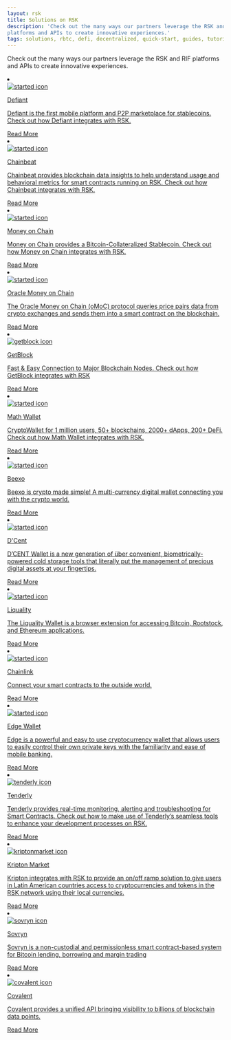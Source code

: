 ```yaml
---
layout: rsk
title: Solutions on RSK
description: 'Check out the many ways our partners leverage the RSK and RIF
platforms and APIs to create innovative experiences.'
tags: solutions, rbtc, defi, decentralized, quick-start, guides, tutorial, networks, dapps, tools, rsk, ethereum, smart-contracts, install, get-started, how-to, mainnet, testnet, contracts, wallets, on-ramp, off-ramp, payments, crypto
---
```


Check out the many ways our partners leverage the RSK and RIF
platforms and APIs to create innovative experiences.

<div class="row features-list">
    <li class="col-xl-6 col-md-6">
        <div class="feature-card">
            <a href="/solutions/defiant/">
                <div class="icon rif h-100">
                    <div class="icon-cont text-center my-auto">
                        <img src="/assets/img/solutions/defiant/defiant-logo.png" alt="started icon">
                    </div>
                </div>
            </a>
            <div class="content">
                <a href="/solutions/defiant/">
                    <div class="content-container">
                        <p class="card-title rsk_green">Defiant</p>
                        <p class="card-desc">Defiant is the first mobile platform and P2P marketplace for stablecoins. Check out how Defiant integrates with RSK.</p>
                    </div>
                </a>
                <div class="btn-container">
                    <span></span>
                    <a class="green" href="/solutions/defiant/">Read More</a>
                </div>
            </div>
        </div>
    </li>
    <li class="col-xl-6 col-md-6">
        <div class="feature-card">
            <a href="/solutions/chainbeat/">
                <div class="icon rif h-100">
                    <div class="icon-cont text-center my-auto px-1">
                        <img src="/assets/img/solutions/chainbeat/chainbeat-logo-v.png" alt="started icon">
                    </div>
                </div>
            </a>
            <div class="content">
                <a href="/solutions/chainbeat/">
                    <div class="content-container">
                        <p class="card-title rsk_green">Chainbeat</p>
                        <p class="card-desc">Chainbeat provides blockchain data insights to help understand usage and behavioral metrics for smart contracts running on RSK. Check out how Chainbeat integrates with RSK.</p>
                    </div>
                </a>
                <div class="btn-container">
                    <span></span>
                    <a class="green" href="/solutions/chainbeat/">Read More</a>
                </div>
            </div>
        </div>
    </li>
    <li class="col-xl-6 col-md-6">
        <div class="feature-card">
            <a href="/solutions/moneyonchain/">
                <div class="icon rif h-100">
                    <div class="icon-cont text-center my-auto px-1">
                        <img src="/assets/img/solutions/moneyonchain/logo_moc.png" alt="started icon">
                    </div>
                </div>
            </a>
            <div class="content">
                <a href="/solutions/moneyonchain/">
                    <div class="content-container">
                        <p class="card-title rsk_green">Money on Chain</p>
                        <p class="card-desc">Money on Chain provides a Bitcoin-Collateralized Stablecoin. Check out how Money on Chain integrates with RSK.</p>
                    </div>
                </a>
                <div class="btn-container">
                    <span></span>
                    <a class="green" href="/solutions/moneyonchain/">Read More</a>
                </div>
            </div>
        </div>
    </li>
    <li class="col-xl-6 col-md-6">
        <div class="feature-card">
            <a href="/solutions/oraclemoneyonchain/">
                <div class="icon rif h-100">
                    <div class="icon-cont text-center my-auto px-1">
                        <img src="/assets/img/solutions/oraclemoneyonchain/logo_omoc.svg" alt="started icon">
                    </div>
                </div>
            </a>
            <div class="content">
                <a href="/solutions/oraclemoneyonchain/">
                    <div class="content-container">
                        <p class="card-title rsk_green">Oracle Money on Chain</p>
                        <p class="card-desc">The Oracle Money on Chain (oMoC) protocol queries price pairs data from crypto exchanges and sends them into a smart contract on the blockchain.</p>
                    </div>
                </a>
                <div class="btn-container">
                    <span></span>
                    <a class="green" href="/solutions/oraclemoneyonchain/">Read More</a>
                </div>
            </div>
        </div>
    </li>
    <li class="col-xl-6 col-md-6">
        <div class="feature-card">
            <a href="/solutions/getblock/">
                <div class="icon rif h-100">
                    <div class="icon-cont text-center my-auto px-1">
                        <img src="/assets/img/solutions/getblock/getblock_logo.png" alt="getblock icon">
                    </div>
                </div>
            </a>
            <div class="content">
                <a href="/solutions/getblock/">
                    <div class="content-container">
                        <p class="card-title rsk_green">GetBlock</p>
                        <p class="card-desc">Fast & Easy Connection to Major Blockchain Nodes. Check out how GetBlock integrates with RSK</p>
                    </div>
                </a>
                <div class="btn-container">
                    <span></span>
                    <a class="green" href="/solutions/getblock/">Read More</a>
                </div>
            </div>
        </div>
    </li>
    <li class="col-xl-6 col-md-6">
        <div class="feature-card">
            <a href="/solutions/math-wallet/">
                <div class="icon rif h-100">
                    <div class="icon-cont text-center my-auto px-1">
                        <img src="/assets/img/solutions/MathWallet/MathWallet_Logo_Black.png" alt="started icon">
                    </div>
                </div>
            </a>
            <div class="content">
                <a href="/solutions/math-wallet/">
                    <div class="content-container">
                        <p class="card-title rsk_green">Math Wallet</p>
                        <p class="card-desc">CryptoWallet for 1 million users, 50+ blockchains, 2000+ dApps, 200+ DeFi. Check out how Math Wallet integrates with RSK.</p>
                    </div>
                </a>
                <div class="btn-container">
                    <span></span>
                    <a class="green" href="/solutions/math-wallet/">Read More</a>
                </div>
            </div>
        </div>
    </li>
    <li class="col-xl-6 col-md-6">
        <div class="feature-card">
            <a href="/solutions/beexo/">
                <div class="icon rif h-100">
                    <div class="icon-cont text-center my-auto px-1">
                        <img src="/assets/img/solutions/BeexoWallet/Beexo_logo.jpg" alt="started icon">
                    </div>
                </div>
            </a>
            <div class="content">
                <a href="/solutions/beexo/">
                    <div class="content-container">
                        <p class="card-title rsk_green">Beexo</p>
                        <p class="card-desc">Beexo is crypto made simple! A multi-currency digital wallet connecting you with the crypto world.</p>
                    </div>
                </a>
                <div class="btn-container">
                    <span></span>
                    <a class="green" href="/solutions/beexo/">Read More</a>
                </div>
            </div>
        </div>
    </li>
    <li class="col-xl-6 col-md-6">
        <div class="feature-card">
            <a href="/solutions/dcent/">
                <div class="icon rif h-100">
                    <div class="icon-cont text-center my-auto px-1">
                        <img src="/assets/img/solutions/DCentWallet/DCent_Logo.jpg" alt="started icon">
                    </div>
                </div>
            </a>
            <div class="content">
                <a href="/solutions/dcent/">
                    <div class="content-container">
                        <p class="card-title rsk_green">D'Cent</p>
                        <p class="card-desc">D’CENT Wallet is a new generation of über convenient, biometrically-powered cold storage tools that literally put the management of precious digital assets at your fingertips.</p>
                    </div>
                </a>
                <div class="btn-container">
                    <span></span>
                    <a class="green" href="/solutions/dcent/">Read More</a>
                </div>
            </div>
        </div>
    </li>
    <li class="col-xl-6 col-md-6">
        <div class="feature-card">
            <a href="/solutions/liquality/">
                <div class="icon rif h-100">
                    <div class="icon-cont text-center my-auto px-1">
                        <img src="/assets/img/solutions/Liquality/LiqualityHorizontal.png" alt="started icon">
                    </div>
                </div>
            </a>
            <div class="content">
                <a href="/solutions/liquality/">
                    <div class="content-container">
                        <p class="card-title rsk_green">Liquality</p>
                        <p class="card-desc">The Liquality Wallet is a browser extension for accessing Bitcoin, Rootstock, and Ethereum applications.</p>
                    </div>
                </a>
                <div class="btn-container">
                    <span></span>
                    <a class="green" href="/solutions/liquality/">Read More</a>
                </div>
            </div>
        </div>
    </li>
    <li class="col-xl-6 col-md-6">
        <div class="feature-card">
            <a href="/solutions/chainlink/">
                <div class="icon rif h-100">
                    <div class="icon-cont text-center my-auto px-1">
                        <img src="/assets/img/solutions/Chainlink/Chainlink Symbol Blue.png" alt="started icon">
                    </div>
                </div>
            </a>
            <div class="content">
                <a href="/solutions/chainlink/">
                    <div class="content-container">
                        <p class="card-title rsk_green">Chainlink</p>
                        <p class="card-desc">Connect your smart contracts to the outside world.</p>
                    </div>
                </a>
                <div class="btn-container">
                    <span></span>
                    <a class="green" href="/solutions/chainlink/">Read More</a>
                </div>
            </div>
        </div>
    </li>
    <li class="col-xl-6 col-md-6">
        <div class="feature-card">
            <a href="/solutions/edge/">
                <div class="icon rif h-100">
                    <div class="icon-cont text-center my-auto px-1">
                        <img src="/assets/img/solutions/edge/Edge_Primary_Logo_MintNavy.png" alt="started icon">
                    </div>
                </div>
            </a>
            <div class="content">
                <a href="/solutions/edge/">
                    <div class="content-container">
                        <p class="card-title rsk_green">Edge Wallet</p>
                        <p class="card-desc">Edge is a powerful and easy to use cryptocurrency wallet that allows users to easily control their own private keys with the familiarity and ease of mobile banking.</p>
                    </div>
                </a>
                <div class="btn-container">
                    <span></span>
                    <a class="green" href="/solutions/edge/">Read More</a>
                </div>
            </div>
        </div>
    </li>
    <li class="col-xl-6 col-md-6">
        <div class="feature-card">
            <a href="/solutions/tenderly/">
                <div class="icon rif h-100">
                    <div class="icon-cont text-center my-auto px-1">
                        <img src="/assets/img/solutions/Tenderly/Tenderly.png" alt="tenderly icon">
                    </div>
                </div>
            </a>
            <div class="content">
                <a href="/solutions/tenderly/">
                    <div class="content-container">
                        <p class="card-title rsk_green">Tenderly</p>
                        <p class="card-desc">Tenderly provides real-time monitoring, alerting and troubleshooting for Smart Contracts. Check out how to make use of Tenderly’s seamless tools to enhance your development processes on RSK.</p>
                    </div>
                </a>
                <div class="btn-container">
                    <span></span>
                    <a class="green" href="/solutions/tenderly/">Read More</a>
                </div>
            </div>
        </div>
    </li>
    <li class="col-xl-6 col-md-6">
        <div class="feature-card">
            <a href="/solutions/kriptonmarket/">
                <div class="icon rif h-100">
                    <div class="icon-cont text-center my-auto px-1">
                        <img src="/assets/img/solutions/kriptonmarket/logo.png" alt="kriptonmarket icon">
                    </div>
                </div>
            </a>
            <div class="content">
                <a href="/solutions/kriptonmarket/">
                    <div class="content-container">
                        <p class="card-title rsk_green">Kripton Market</p>
                        <p class="card-desc">Kripton integrates with RSK to provide an on/off ramp solution to give users in Latin American countries access to cryptocurrencies and tokens in the RSK network using their local currencies.</p>
                    </div>
                </a>
                <div class="btn-container">
                    <span></span>
                    <a class="green" href="/solutions/kriptonmarket/">Read More</a>
                </div>
            </div>
        </div>
    </li>
    <li class="col-xl-6 col-md-6">
        <div class="feature-card">
            <a href="/solutions/sovryn/">
                <div class="icon rif h-100">
                    <div class="icon-cont text-center my-auto px-1">
                        <img src="/assets/img/solutions/sovryn/sovryn-logo.png" alt="sovryn icon">
                    </div>
                </div>
            </a>
            <div class="content">
                <a href="/solutions/sovryn/">
                    <div class="content-container">
                        <p class="card-title rsk_green">Sovryn</p>
                        <p class="card-desc">Sovryn is a non-custodial and permissionless smart contract-based system for Bitcoin lending, borrowing and margin trading</p>
                    </div>
                </a>
                <div class="btn-container">
                    <span></span>
                    <a class="green" href="/solutions/sovryn/">Read More</a>
                </div>
            </div>
        </div>
    </li>
    <li class="col-xl-6 col-md-6">
        <div class="feature-card">
            <a href="/solutions/covalent/">
                <div class="icon rif h-100">
                    <div class="icon-cont text-center my-auto px-1">
                        <img src="/assets/img/solutions/Covalent/Covalent_Logo.png" alt="covalent icon">
                    </div>
                </div>
            </a>
            <div class="content">
                <a href="/solutions/covalent/">
                    <div class="content-container">
                        <p class="card-title rsk_green">Covalent</p>
                        <p class="card-desc">Covalent provides a unified API bringing visibility to billions of blockchain data points.</p>
                    </div>
                </a>
                <div class="btn-container">
                    <span></span>
                    <a class="green" href="/solutions/covalent/">Read More</a>
                </div>
            </div>
        </div>
    </li>

</div>
